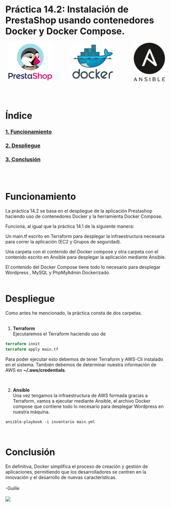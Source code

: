 # Práctica 14.2: Instalación de PrestaShop usando contenedores Docker y Docker Compose.
<p align="center">
<img src="https://raw.githubusercontent.com/drain113/pictures/main/Fotos/1200px-Prestashop.svg.png" width="" height="120" style="margin-right: 50px;" />
<img src="https://raw.githubusercontent.com/drain113/pictures/main/Fotos/homepage-docker-logo.png" width="" height="120" style="margin-right: 50px;" />
<img src="https://raw.githubusercontent.com/drain113/pictures/main/Fotos/Ansible_logo.svg.png  " width="" height="120"  />

</p>
<br>   <br/>  


# Índice

### [1. Funcionamiento](#funcionamiento)

### [2. Despliegue](#despliegue)

### [3. Conclusión](#conclusión)

<br> <br>  

# Funcionamiento
La práctica 14.2 se basa en el despliegue de la aplicación Prestashop haciendo uso de contenedores Docker y la herramienta Docker Compose.

Funciona, al igual que la práctica 14.1 de la siguiente manera:  

Un main.tf escrito en Terraform para desplegar la infraestructura necesaria para correr la aplicación (EC2 y Grupos de seguridad).

Una carpeta con el contenido del Docker compose y otra carpeta con el contenido escrito en Ansible para desplegar la aplicación mediante Ansible.

El contenido del Docker Compose tiene todo lo necesario para desplegar Wordpress , MySQL y PhpMyAdmin Dockerizado.
<br> <br> 


# Despliegue
Como antes he mencionado, la práctica consta de dos carpetas.
<br>   </br> 

1. **Terraform**  
Ejecutaremos el Terraform haciendo uso de
``` terraform
terraform innit
terraform apply main.tf
``` 
Para poder ejecutar esto debemos de tener Terraform y AWS-Cli instalado en el sistema.
También debemos de determinar nuestra información de AWS en **~/.aws/credentials**.     

<br>

2. **Ansible**    
Una vez tengamos la infraestructura de AWS formada gracias a Terraform, vamos a ejecutar mediante Ansible, el archivo Docker compose que contiene todo lo necesario para desplegar Wordpress en nuestra máquina.
``` ansible
ansible-playbook -i inventario main.yml
``` 
<br>

# Conclusión

En definitiva, Docker simplifica el proceso de creación y gestión de aplicaciones, permitiendo que los desarrolladores se centren en la innovación y el desarrollo de nuevas características.  
<br>
-Guille  
<br>
 [![](https://preview.redd.it/enr7hhg3zku81.png?auto=webp&s=fc017e6a82f91cc81ab3dd7d0388ef57bfd72c30)](https://github.com/drain113)
